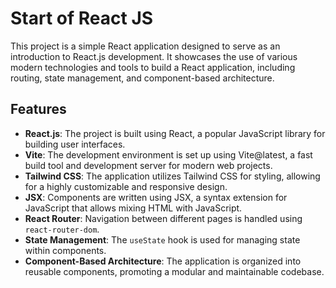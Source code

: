 # Start of React JS

This project is a simple React application designed to serve as an introduction to React.js development. It showcases the use of various modern technologies and tools to build a React application, including routing, state management, and component-based architecture.

## Features

- **React.js**: The project is built using React, a popular JavaScript library for building user interfaces.
- **Vite**: The development environment is set up using Vite@latest, a fast build tool and development server for modern web projects.
- **Tailwind CSS**: The application utilizes Tailwind CSS for styling, allowing for a highly customizable and responsive design.
- **JSX**: Components are written using JSX, a syntax extension for JavaScript that allows mixing HTML with JavaScript.
- **React Router**: Navigation between different pages is handled using `react-router-dom`.
- **State Management**: The `useState` hook is used for managing state within components.
- **Component-Based Architecture**: The application is organized into reusable components, promoting a modular and maintainable codebase.
